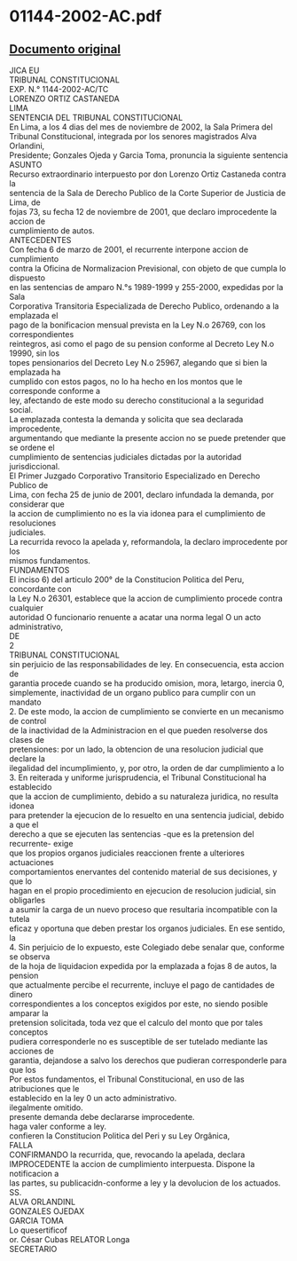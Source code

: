 
01144-2002-AC.pdf
=================
  
[Documento original](https://tc.gob.pe/jurisprudencia/2003/01144-2002-AC.pdf)  
---  
JICA EU  
TRIBUNAL CONSTITUCIONAL  
EXP. N.° 1144-2002-AC/TC  
LORENZO ORTIZ CASTANEDA  
LIMA  
SENTENCIA DEL TRIBUNAL CONSTITUCIONAL  
En Lima, a los 4 dias del mes de noviembre de 2002, la Sala Primera del  
Tribunal Constitucional, integrada por los senores magistrados Alva Orlandini,  
Presidente; Gonzales Ojeda y Garcia Toma, pronuncia la siguiente sentencia  
ASUNTO  
Recurso extraordinario interpuesto por don Lorenzo Ortiz Castaneda contra la  
sentencia de la Sala de Derecho Publico de la Corte Superior de Justicia de Lima, de  
fojas 73, su fecha 12 de noviembre de 2001, que declaro improcedente la accion de  
cumplimiento de autos.  
ANTECEDENTES  
Con fecha 6 de marzo de 2001, el recurrente interpone accion de cumplimiento  
contra la Oficina de Normalizacion Previsional, con objeto de que cumpla lo dispuesto  
en las sentencias de amparo N.°s 1989-1999 y 255-2000, expedidas por la Sala  
Corporativa Transitoria Especializada de Derecho Publico, ordenando a la emplazada el  
pago de la bonificacion mensual prevista en la Ley N.o 26769, con los correspondientes  
reintegros, asi como el pago de su pension conforme al Decreto Ley N.o 19990, sin los  
topes pensionarios del Decreto Ley N.o 25967, alegando que si bien la emplazada ha  
cumplido con estos pagos, no lo ha hecho en los montos que le corresponde conforme a  
ley, afectando de este modo su derecho constitucional a la seguridad social.  
La emplazada contesta la demanda y solicita que sea declarada improcedente,  
argumentando que mediante la presente accion no se puede pretender que se ordene el  
cumplimiento de sentencias judiciales dictadas por la autoridad jurisdiccional.  
El Primer Juzgado Corporativo Transitorio Especializado en Derecho Publico de  
Lima, con fecha 25 de junio de 2001, declaro infundada la demanda, por considerar que  
la accion de cumplimiento no es la via idonea para el cumplimiento de resoluciones  
judiciales.  
La recurrida revoco la apelada y, reformandola, la declaro improcedente por los  
mismos fundamentos.  
FUNDAMENTOS  
El inciso 6) del articulo 200° de la Constitucion Politica del Peru, concordante con  
la Ley N.o 26301, establece que la accion de cumplimiento procede contra cualquier  
autoridad O funcionario renuente a acatar una norma legal O un acto administrativo,  
DE  
2  
TRIBUNAL CONSTITUCIONAL  
sin perjuicio de las responsabilidades de ley. En consecuencia, esta accion de  
garantia procede cuando se ha producido omision, mora, letargo, inercia 0,  
simplemente, inactividad de un organo publico para cumplir con un mandato  
2. De este modo, la accion de cumplimiento se convierte en un mecanismo de control  
de la inactividad de la Administracion en el que pueden resolverse dos clases de  
pretensiones: por un lado, la obtencion de una resolucion judicial que declare la  
ilegalidad del incumplimiento, y, por otro, la orden de dar cumplimiento a lo  
3. En reiterada y uniforme jurisprudencia, el Tribunal Constitucional ha establecido  
que la accion de cumplimiento, debido a su naturaleza juridica, no resulta idonea  
para pretender la ejecucion de lo resuelto en una sentencia judicial, debido a que el  
derecho a que se ejecuten las sentencias -que es la pretension del recurrente- exige  
que los propios organos judiciales reaccionen frente a ulteriores actuaciones  
comportamientos enervantes del contenido material de sus decisiones, y que lo  
hagan en el propio procedimiento en ejecucion de resolucion judicial, sin obligarles  
a asumir la carga de un nuevo proceso que resultaria incompatible con la tutela  
eficaz y oportuna que deben prestar los organos judiciales. En ese sentido, la  
4. Sin perjuicio de lo expuesto, este Colegiado debe senalar que, conforme se observa  
de la hoja de liquidacion expedida por la emplazada a fojas 8 de autos, la pension  
que actualmente percibe el recurrente, incluye el pago de cantidades de dinero  
correspondientes a los conceptos exigidos por este, no siendo posible amparar la  
pretension solicitada, toda vez que el calculo del monto que por tales conceptos  
pudiera corresponderle no es susceptible de ser tutelado mediante las acciones de  
garantia, dejandose a salvo los derechos que pudieran corresponderle para que los  
Por estos fundamentos, el Tribunal Constitucional, en uso de las atribuciones que le  
establecido en la ley 0 un acto administrativo.  
ilegalmente omitido.  
presente demanda debe declararse improcedente.  
haga valer conforme a ley.  
confieren la Constitucion Politica del Peri y su Ley Orgânica,  
FALLA  
CONFIRMANDO la recurrida, que, revocando la apelada, declara  
IMPROCEDENTE la accion de cumplimiento interpuesta. Dispone la notificacion a  
las partes, su publicacidn-conforme a ley y la devolucion de los actuados.  
SS.  
ALVA ORLANDINL  
GONZALES OJEDAX  
GARCIA TOMA  
Lo quesertificof  
or. César Cubas RELATOR Longa  
SECRETARIO